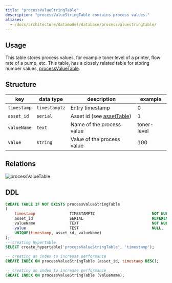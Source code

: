 ```yaml
---
title: "processValueStringTable"
description: "processValueStringTable contains process values."
aliases:
  - /docs/architecture/datamodel/database/processvaluestringtable/
---
```


## Usage

This table stores process values, for example toner level of a printer, flow rate of a pump, etc.
This table, has a closely related table for storing number values, [processValueTable](/docs/architecture/datamodel/database/processvaluetable).

## Structure

| key         | data type     | description                                | example     |
|-------------|---------------|--------------------------------------------|-------------|
| `timestamp` | `timestamptz` | Entry timestamp                            | 0           |
| `asset_id`  | `serial`      | Asset id (see [assetTable](/docs/architecture/datamodel/database/assettable)) | 1           |
| `valueName` | `text`        | Name of the process value                  | toner-level |
| `value`     | `string`      | Value of the process value                 | 100         |


## Relations

![processValueTable](/images/architecture/datamodel/database/processvaluestringtable.png)

## DDL
```sql
CREATE TABLE IF NOT EXISTS processValueStringTable
(
    timestamp               TIMESTAMPTZ                         NOT NULL,
    asset_id                SERIAL                              REFERENCES assetTable (id),
    valueName               TEXT                                NOT NULL,
    value                   TEST                                NULL,
    UNIQUE(timestamp, asset_id, valueName)
);
-- creating hypertable
SELECT create_hypertable('processValueStringTable', 'timestamp');

-- creating an index to increase performance
CREATE INDEX ON processValueStringTable (asset_id, timestamp DESC);

-- creating an index to increase performance
CREATE INDEX ON processValueStringTable (valuename);
```
